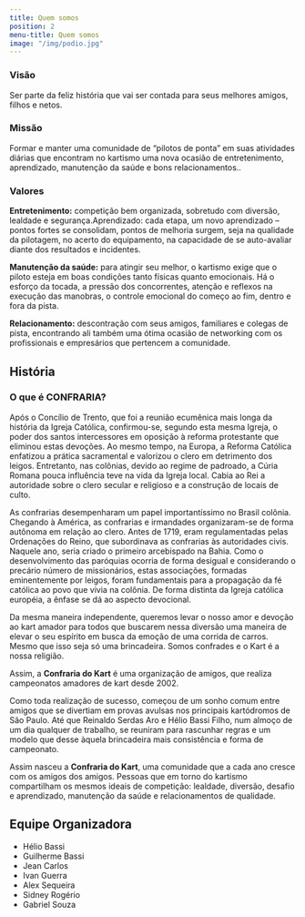 ```yaml
---
title: Quem somos
position: 2
menu-title: Quem somos
image: "/img/podio.jpg"
---
```


### Visão

Ser parte da feliz história que vai ser contada para seus melhores amigos, filhos e netos.

### Missão

Formar e manter uma comunidade de “pilotos de ponta” em suas atividades diárias que encontram no kartismo uma nova ocasião de entretenimento, aprendizado, manutenção da saúde e bons relacionamentos..

### Valores

**Entretenimento:** competição bem organizada, sobretudo com diversão, lealdade e segurança.Aprendizado: cada etapa, um novo aprendizado – pontos fortes se consolidam, pontos de melhoria surgem, seja na qualidade da pilotagem, no acerto do equipamento, na capacidade de se auto-avaliar diante dos resultados e incidentes.

**Manutenção da saúde:** para atingir seu melhor, o kartismo exige que o piloto esteja em boas condições tanto físicas quanto emocionais. Há o esforço da tocada, a pressão dos concorrentes, atenção e reflexos na execução das manobras, o controle emocional do começo ao fim, dentro e fora da pista.

**Relacionamento:** descontração com seus amigos, familiares e colegas de pista, encontrando ali também uma ótima ocasião de networking com os profissionais e empresários que pertencem a comunidade.

## História

### O que é CONFRARIA?

Após o Concílio de Trento, que foi a reunião ecumênica mais longa da história da Igreja Católica, confirmou-se, segundo esta mesma Igreja, o poder dos santos intercessores em oposição à reforma protestante que eliminou estas devoções. Ao mesmo tempo, na Europa, a Reforma Católica enfatizou a prática sacramental e valorizou o clero em detrimento dos leigos. Entretanto, nas colônias, devido ao regime de padroado, a Cúria Romana pouca influência teve na vida da Igreja local. Cabia ao Rei a autoridade sobre o clero secular e religioso e a construção de locais de culto.

As confrarias desempenharam um papel importantíssimo no Brasil colônia. Chegando à América, as confrarias e irmandades organizaram-se de forma autônoma em relação ao clero. Antes de 1719, eram regulamentadas pelas Ordenações do Reino, que subordinava as confrarias às autoridades civis. Naquele ano, seria criado o primeiro arcebispado na Bahia. Como o desenvolvimento das paróquias ocorria de forma desigual e considerando o precário número de missionários, estas associações, formadas eminentemente por leigos, foram fundamentais para a propagação da fé católica ao povo que vivia na colônia. De forma distinta da Igreja católica européia, a ênfase se dá ao aspecto devocional.

Da mesma maneira independente, queremos levar o nosso amor e devoção ao kart amador para todos que buscarem nessa diversão uma maneira de elevar o seu espírito em busca da emoção de uma corrida de carros. Mesmo que isso seja só uma brincadeira. Somos confrades e o Kart é a nossa religião.

Assim, a **Confraria do Kart** é uma organização de amigos, que realiza campeonatos amadores de kart desde 2002.

Como toda realização de sucesso, começou de um sonho comum entre amigos que se divertiam em provas avulsas nos principais kartódromos de São Paulo. Até que Reinaldo Serdas Aro e Hélio Bassi Filho, num almoço de um dia qualquer de trabalho, se reuniram para rascunhar regras e um modelo que desse àquela brincadeira mais consistência e forma de campeonato.

Assim nasceu a **Confraria do Kart**, uma comunidade que a cada ano cresce com os amigos dos amigos. Pessoas que em torno do kartismo compartilham os mesmos ideais de competição: lealdade, diversão, desafio e aprendizado, manutenção da saúde e relacionamentos de qualidade.

## **Equipe Organizadora**

- Hélio Bassi
- Guilherme Bassi
- Jean Carlos
- Ivan Guerra
- Alex Sequeira
- Sidney Rogério
- Gabriel Souza